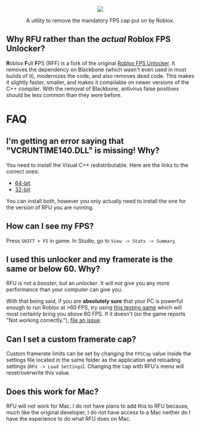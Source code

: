 <p align="center">
  <img src="https://raw.githubusercontent.com/LewisTehMinerz/RFU/master/repository-banner.png">
</p>
<p align="center">
  A utility to remove the mandatory FPS cap put on by Roblox.
</p>

## Why RFU rather than the *actual* Roblox FPS Unlocker?
**R**oblox **F**ull **F**PS (RFF) is a fork of the original [Roblox FPS Unlocker](https://github.com/LewisTehMinerz/RFU). It removes
the dependency on Blackbone (which wasn't even used in most builds of it), modernizes the code, and also removes dead code. This makes it
slightly faster, smaller, and makes it compilable on newer versions of the C++ compiler. With the removal of Blackbone, antivirus false
positives should be less common than they were before.

# FAQ
## I'm getting an error saying that "VCRUNTIME140.DLL" is missing! Why?
You need to install the Visual C++ redistributable. Here are the links to the correct ones:
* [64-bit](https://aka.ms/vs/16/release/vc_redist.x64.exe)
* [32-bit](https://aka.ms/vs/16/release/vc_redist.x86.exe)

You can install both, however you only actually need to install the one for the version of RFU you are running.

## How can I see my FPS?
Press `SHIFT + F5` in game. In Studio, go to `View -> Stats -> Summary`.

## I used this unlocker and my framerate is the same or below 60. Why?
RFU is not a *booster*, but an *unlocker*. It will not give you any more performance than your computer can give you.

With that being said, if you are **absolutely sure** that your PC is powerful enough to run Roblox at >60 FPS, try using
[this testing game](https://www.roblox.com/games/5885482504/-) which will most certainly bring you above 60 FPS. If it doesn't (so the game
reports "Not working correctly."), [file an issue](https://github.com/LewisTehMinerz/RFU/issues).

## Can I set a custom framerate cap?
Custom framerate limits can be set by changing the `FPSCap` value inside the settings file located in the same folder as the application
and reloading settings (`RFU -> Load Settings`). Changing the cap with RFU's menu will reset/overwrite this value.

## Does this work for Mac?
RFU will not work for Mac. I do not have plans to add this to RFU because, much like the original developer, I do not have access to a Mac
neither do I have the experience to do what RFU does on Mac.
